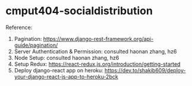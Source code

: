 # cmput404-socialdistribution

Reference: 

1. Pagination: https://www.django-rest-framework.org/api-guide/pagination/
2. Server Authentication & Permission: consulted haonan zhang, hz6
3. Node Setup: consulted haonan zhang, hz6
4. Setup Redux: https://react-redux.js.org/introduction/getting-started
5. Deploy django-react app on heroku: https://dev.to/shakib609/deploy-your-django-react-js-app-to-heroku-2bck